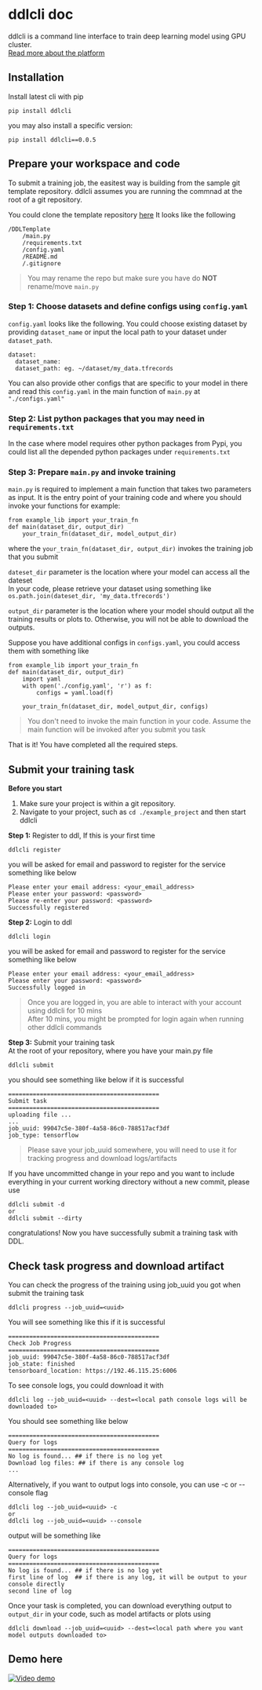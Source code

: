 # ddlcli doc
ddlcli is a command line interface to train deep learning model using GPU cluster.  
[Read more about the platform](./intro.md)

## Installation
Install latest cli with pip
```
pip install ddlcli
```
you may also install a specific version:
```
pip install ddlcli==0.0.5
```

## Prepare your workspace and code

To submit a training job, the easitest way is building from the sample git template repository. ddlcli assumes you are running the commnad at the root of a git repository.

You could clone the template repository [here](https://github.com/githublu/DDLTemplate) 
It looks like the following
```
/DDLTemplate
    /main.py
    /requirements.txt
    /config.yaml
    /README.md
    /.gitignore
```
> You may rename the repo but make sure you have do **NOT** rename/move ```main.py```

### Step 1: Choose datasets and define configs using ```config.yaml```
```config.yaml``` looks like the following. You could choose existing dataset by providing ```dataset_name``` or input the local path to your dataset under ```dataset_path```.
```
dataset:
  dataset_name:
  dataset_path: eg. ~/dataset/my_data.tfrecords
```

You can also provide other configs that are specific to your model in there and read this ```config.yaml``` in the main function of ```main.py``` at ```"./configs.yaml"```

### Step 2: List python packages that you may need in ```requirements.txt```
In the case where model requires other python packages from Pypi, you could list all the depended python packages under ```requirements.txt```

### Step 3: Prepare ```main.py``` and invoke training
```main.py``` is required to implement a main function that takes two parameters as input. It is the entry point of your training code and where you should invoke your functions
for example:  

```
from example_lib import your_train_fn
def main(dataset_dir, output_dir)
    your_train_fn(dataset_dir, model_output_dir)
```  

where the ```your_train_fn(dataset_dir, output_dir)``` invokes the training job that you submit  

```dateset_dir``` parameter is the location where your model can access all the dateset  
 In your code, please retrieve your dataset using something like ```os.path.join(dateset_dir, 'my_data.tfrecords')``` 

```output_dir``` parameter is the location where your model should output all the training results or plots to. Otherwise, you will not be able to download the outputs.  

Suppose you have additional configs in ```configs.yaml```, you could access them with something like 
```
from example_lib import your_train_fn
def main(dataset_dir, output_dir)
    import yaml
    with open('./config.yaml', 'r') as f:
        configs = yaml.load(f)

    your_train_fn(dataset_dir, model_output_dir, configs)
```  

> You don't need to invoke the main function in your code. Assume the main function will be invoked after you submit you task

That is it! You have completed all the required steps.

## Submit your training task  
**Before you start**  
1. Make sure your project is within a git repository.
2. Navigate to your project, such as ```cd ./example_project``` and then start ddlcli

**Step 1:** Register to ddl, If this is your first time  
```
ddlcli register
```
you will be asked for email and password to register for the service  
something like below
```
Please enter your email address: <your_email_address>
Please enter your password: <password>
Please re-enter your password: <password>
Successfully registered
```

**Step 2:** Login to ddl
```
ddlcli login
```
you will be asked for email and password to register for the service  
something like below
```
Please enter your email address: <your_email_address>
Please enter your password: <password>
Successfully logged in
```
> Once you are logged in, you are able to interact with your account using ddlcli for 10 mins  
After 10 mins, you might be prompted for login again when running other ddlcli commands

**Step 3:** Submit your training task  
At the root of your repository, where you have your main.py file
```
ddlcli submit
```
you should see something like below if it is successful
```
===========================================
Submit task
===========================================
uploading file ...
...
job_uuid: 99047c5e-380f-4a58-86c0-788517acf3df
job_type: tensorflow
```
> Please save your job_uuid somewhere, you will need to use it for tracking progress and download logs/artifacts

If you have uncommitted change in your repo and you want to include everything in your current working directory without a new commit, please use
```
ddlcli submit -d
or 
ddlcli submit --dirty
```

congratulations! Now you have successfully submit a training task with DDL.

## Check task progress and download artifact
You can check the progress of the training using job_uuid you got when submit the training task
```
ddlcli progress --job_uuid=<uuid>
```
You will see something like this if it is successful
```
===========================================
Check Job Progress
===========================================
job_uuid: 99047c5e-380f-4a58-86c0-788517acf3df
job_state: finished
tensorboard_location: https://192.46.115.25:6006
```

To see console logs, you could download it with
```
ddlcli log --job_uuid=<uuid> --dest=<local path console logs will be downloaded to>
```

You should see something like below
```
===========================================
Query for logs
===========================================
No log is found... ## if there is no log yet
Download log files: ## if there is any console log
...
```

Alternatively, if you want to output logs into console, you can use -c or --console flag
```
ddlcli log --job_uuid=<uuid> -c
or 
ddlcli log --job_uuid=<uuid> --console
```

output will be something like

```
===========================================
Query for logs
===========================================
No log is found... ## if there is no log yet
first line of log  ## if there is any log, it will be output to your console directly
second line of log
```

Once your task is completed, you can download everything output to ```output_dir``` in your code, such as model artifacts or plots using
```
ddlcli download --job_uuid=<uuid> --dest=<local path where you want model outputs downloaded to>
```

## Demo here
[![Video demo](http://img.youtube.com/vi/M5DD6QmcdIM/0.jpg)](http://www.youtube.com/watch?v=M5DD6QmcdIM&feature=youtu.be)